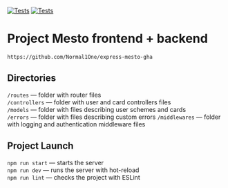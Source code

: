 [![Tests](../../actions/workflows/tests-13-sprint.yml/badge.svg)](../../actions/workflows/tests-13-sprint.yml) [![Tests](../../actions/workflows/tests-14-sprint.yml/badge.svg)](../../actions/workflows/tests-14-sprint.yml)
# Project Mesto frontend + backend

```
https://github.com/Normal1One/express-mesto-gha
```

## Directories

`/routes` — folder with router files  
`/controllers` — folder with user and card controllers files   
`/models` — folder with files describing user schemes and cards  
`/errors` — folder with files describing custom errors
`/middlewares` — folder with logging and authentication middleware files

## Project Launch

`npm run start` — starts the server   
`npm run dev` — runs the server with hot-reload   
`npm run lint` — checks the project with ESLint
